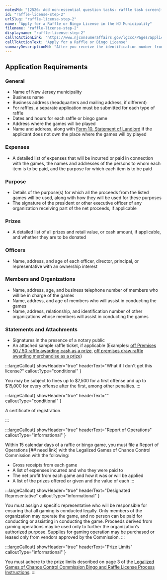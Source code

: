 ```yaml
---
notesMd: "[2526: Add non-essential question tasks: raffle task screen](https://dev.azure.com/NJInnovation/Business%20First%20Stop/_workitems/edit/2526)"
id: "raffle-license-step-2"
urlSlug: "raffle-license-step-2"
name: "Apply for a Raffle or Bingo License in the NJ Municipality"
filename: "raffle-license-step-2"
displayname: "raffle-license-step-2"
callToActionLink: "https://www.njconsumeraffairs.gov/lgccc/Pages/applications.aspx"
callToActionText: "Apply for a Raffle or Bingo License"
summaryDescriptionMd: "After you receive the identification number from the Legalized Games of Chance Control Commission, you must apply for a license in the New Jersey municipality in which the raffle or bingo game is to be held, operated, or conducted. You must submit four copies of this application to the Municipal Clerk’s office in this municipality."
---
```


## Application Requirements

### General

- Name of New Jersey municipality
- Business name
- Business address (headquarters and mailing address, if different)
- For raffles, a separate application must be submitted for each type of raffle
- Dates and hours for each raffle or bingo game
- Address where the games will be played
- Name and address, along with [Form 10, Statement of Landlord](https://www.njconsumeraffairs.gov/lgccc/Applications/Form-10A-Bingo-Statement-of-Landnord.pdf) if the applicant does not own the place where the games will by played

### Expenses

- A detailed list of expenses that will be incurred or paid in connection with the games, the names and addresses of the persons to whom each item is to be paid, and the purpose for which each item is to be paid

### Purpose

- Details of the purpose(s) for which all the proceeds from the listed games will be used, along with how they will be used for these purposes
- The signature of the president or other executive officer of any organization receiving part of the net proceeds, if applicable

### Prizes

- A detailed list of all prizes and retail value, or cash amount, if applicable, and whether they are to be donated

### Officers

- Name, address, and age of each officer, director, principal, or representative with an ownership interest

### Members and Organizations

- Name, address, age, and business telephone number of members who will be in charge of the games
- Name, address, and age of members who will assist in conducting the games
- Name, address, relationship, and identification number of other organizations whose members will assist in conducting the games

### Statements and Attachments

- Signatures in the presence of a notary public
- An attached sample raffle ticket, if applicable (Examples: [off Premises 50 / 50 raffle awarding cash as a prize](https://www.njconsumeraffairs.gov/lgccc/Applications/Off-Premises-50-50-Raffle-Awarding-Cash-as-a-Prize.pdf), [off premises draw raffle awarding merchandise as a prize](https://www.njconsumeraffairs.gov/lgccc/Applications/Off-Premises-Draw-Raffle-Awarding-Merchandise-as-a-Prize.pdf))

:::largeCallout{ showHeader="true" headerText="What if I don't get this license?" calloutType="conditional" }

You may be subject to fines up to $7,500 for a first offense and up to $15,000 for every offense after the first, among other penalties.
:::

:::largeCallout{ showHeader="true" headerText="" calloutType="conditional" }

A certificate of registration.

:::

:::largeCallout{ showHeader="true" headerText="Report of Operations" calloutType="informational" }

Within 15 calendar days of a raffle or bingo game, you must file a Report of Operations \[## need link] with the Legalized Games of Chance Control Commission with the following:

- Gross receipts from each game
- A list of expenses incurred and who they were paid to
- The net profit from each game and how it was or will be applied
- A list of the prizes offered or given and the value of each
  :::

:::largeCallout{ showHeader="true" headerText="Designated Representative" calloutType="informational" }

You must assign a specific representative who will be responsible for ensuring that all gaming is conducted legally. Only members of the organization may operate the game, and no person can be paid for conducting or assisting in conducting the game. Proceeds derived from gaming operations may be used only to further the organization’s authorized purpose. Supplies for gaming operation may be purchased or leased only from vendors approved by the Commission.
:::

:::largeCallout{ showHeader="true" headerText="Prize Limits" calloutType="informational" }

You must adhere to the prize limits described on page 3 of the [Legalized Games of Chance Control Commission Bingo and Raffle License Process Instructions](https://www.njconsumeraffairs.gov/lgccc/Applications/Bingo-and-Raffle-License-Process-Instructions.pdf).
:::
